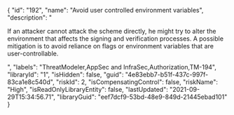 {
  "id": "192",
  "name": "Avoid user controlled environment variables",
  "description": "<p>If an attacker cannot attack the scheme directly, he might try to alter the environment that affects the signing and verification processes. A possible mitigation is to avoid reliance on flags or environment variables that are user-controllable.</p><p></p>",
  "labels": "ThreatModeler,AppSec and InfraSec,Authorization,TM-194",
  "libraryId": "1",
  "isHidden": false,
  "guid": "4e83ebb7-b51f-437c-997f-83ca1e8c540d",
  "riskId": 2,
  "isCompensatingControl": false,
  "riskName": "High",
  "isReadOnlyLibraryEntity": false,
  "lastUpdated": "2021-09-29T15:34:56.71",
  "libraryGuid": "eef7dcf9-53bd-48e9-849d-21445ebad101"
}